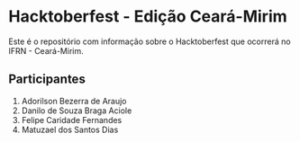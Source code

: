 # Hacktoberfest - Edição Ceará-Mirim

Este é o repositório com informação sobre o Hacktoberfest que ocorrerá no
IFRN - Ceará-Mirim.

## Participantes

1. Adorilson Bezerra de Araujo
1. Danilo de Souza Braga Aciole
1. Felipe Caridade Fernandes
1. Matuzael dos Santos Dias